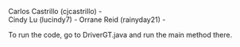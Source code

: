 Carlos Castrillo (cjcastrillo) -  
Cindy Lu (lucindy7) - 
Orrane Reid (rainyday21) -

To run the code, go to DriverGT.java and run the main method there.